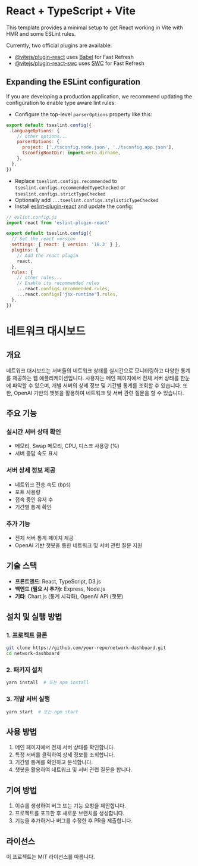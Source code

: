# React + TypeScript + Vite

This template provides a minimal setup to get React working in Vite with HMR and some ESLint rules.

Currently, two official plugins are available:

- [@vitejs/plugin-react](https://github.com/vitejs/vite-plugin-react/blob/main/packages/plugin-react/README.md) uses [Babel](https://babeljs.io/) for Fast Refresh
- [@vitejs/plugin-react-swc](https://github.com/vitejs/vite-plugin-react-swc) uses [SWC](https://swc.rs/) for Fast Refresh

## Expanding the ESLint configuration

If you are developing a production application, we recommend updating the configuration to enable type aware lint rules:

- Configure the top-level `parserOptions` property like this:

```js
export default tseslint.config({
  languageOptions: {
    // other options...
    parserOptions: {
      project: ['./tsconfig.node.json', './tsconfig.app.json'],
      tsconfigRootDir: import.meta.dirname,
    },
  },
})
```

- Replace `tseslint.configs.recommended` to `tseslint.configs.recommendedTypeChecked` or `tseslint.configs.strictTypeChecked`
- Optionally add `...tseslint.configs.stylisticTypeChecked`
- Install [eslint-plugin-react](https://github.com/jsx-eslint/eslint-plugin-react) and update the config:

```js
// eslint.config.js
import react from 'eslint-plugin-react'

export default tseslint.config({
  // Set the react version
  settings: { react: { version: '18.3' } },
  plugins: {
    // Add the react plugin
    react,
  },
  rules: {
    // other rules...
    // Enable its recommended rules
    ...react.configs.recommended.rules,
    ...react.configs['jsx-runtime'].rules,
  },
})
```
# 네트워크 대시보드

## 개요
네트워크 대시보드는 서버들의 네트워크 상태를 실시간으로 모니터링하고 다양한 통계를 제공하는 웹 애플리케이션입니다. 사용자는 메인 페이지에서 전체 서버 상태를 한눈에 파악할 수 있으며, 개별 서버의 상세 정보 및 기간별 통계를 조회할 수 있습니다. 또한, OpenAI 기반의 챗봇을 활용하여 네트워크 및 서버 관련 질문을 할 수 있습니다.

## 주요 기능
### 실시간 서버 상태 확인
- 메모리, Swap 메모리, CPU, 디스크 사용량 (%)
- 서버 응답 속도 표시

### 서버 상세 정보 제공
- 네트워크 전송 속도 (bps)
- 포트 사용량
- 접속 중인 유저 수
- 기간별 통계 확인

### 추가 기능
- 전체 서버 통계 페이지 제공
- OpenAI 기반 챗봇을 통한 네트워크 및 서버 관련 질문 지원

## 기술 스택
- **프론트엔드**: React, TypeScript, D3.js
- **백엔드 (필요 시 추가)**: Express, Node.js
- **기타**: Chart.js (통계 시각화), OpenAI API (챗봇)

## 설치 및 실행 방법
### 1. 프로젝트 클론
```sh
git clone https://github.com/your-repo/network-dashboard.git
cd network-dashboard
```

### 2. 패키지 설치
```sh
yarn install  # 또는 npm install
```

### 3. 개발 서버 실행
```sh
yarn start  # 또는 npm start
```

## 사용 방법
1. 메인 페이지에서 전체 서버 상태를 확인합니다.
2. 특정 서버를 클릭하여 상세 정보를 조회합니다.
3. 기간별 통계를 확인하고 분석합니다.
4. 챗봇을 활용하여 네트워크 및 서버 관련 질문을 합니다.

## 기여 방법
1. 이슈를 생성하여 버그 또는 기능 요청을 제안합니다.
2. 프로젝트를 포크한 후 새로운 브랜치를 생성합니다.
3. 기능을 추가하거나 버그를 수정한 후 PR을 제출합니다.

## 라이선스
이 프로젝트는 MIT 라이선스를 따릅니다.


